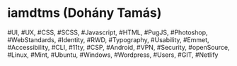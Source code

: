 # iamdtms (Dohány Tamás)

#UI, #UX, #CSS, #SCSS, #Javascript, #HTML, #PugJS, #Photoshop, #WebStandards, #Identity, #RWD, #Typography, #Usability, #Emmet, #Accessibility, #CLI, #11ty, #CSP, #Android, #VPN, #Security, #openSource, #Linux, #Mint, #Ubuntu, #Windows, #Wordpress, #Users, #GIT, #Netlify
